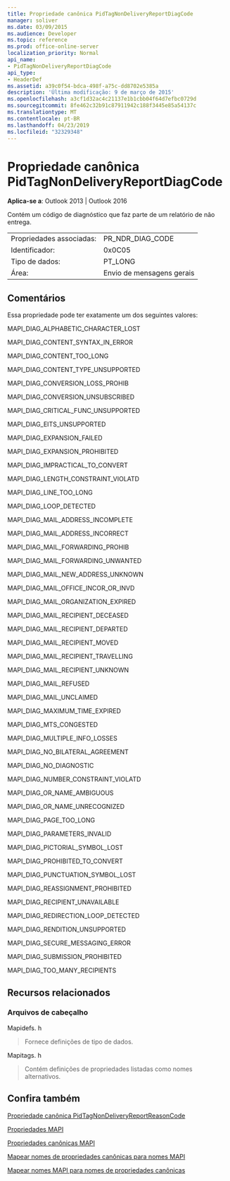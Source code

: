 ```yaml
---
title: Propriedade canônica PidTagNonDeliveryReportDiagCode
manager: soliver
ms.date: 03/09/2015
ms.audience: Developer
ms.topic: reference
ms.prod: office-online-server
localization_priority: Normal
api_name:
- PidTagNonDeliveryReportDiagCode
api_type:
- HeaderDef
ms.assetid: a39c0f54-bdca-498f-a75c-dd8702e5385a
description: 'Última modificação: 9 de março de 2015'
ms.openlocfilehash: a3cf1d32ac4c21137e1b1cbb04f64d7efbc0729d
ms.sourcegitcommit: 8fe462c32b91c87911942c188f3445e85a54137c
ms.translationtype: MT
ms.contentlocale: pt-BR
ms.lasthandoff: 04/23/2019
ms.locfileid: "32329348"
---
```

# <a name="pidtagnondeliveryreportdiagcode-canonical-property"></a>Propriedade canônica PidTagNonDeliveryReportDiagCode

  
  
**Aplica-se a**: Outlook 2013 | Outlook 2016 
  
Contém um código de diagnóstico que faz parte de um relatório de não entrega.
  
|||
|:-----|:-----|
|Propriedades associadas:  <br/> |PR_NDR_DIAG_CODE  <br/> |
|Identificador:  <br/> |0x0C05  <br/> |
|Tipo de dados:  <br/> |PT_LONG  <br/> |
|Área:  <br/> |Envio de mensagens gerais  <br/> |
   
## <a name="remarks"></a>Comentários

Essa propriedade pode ter exatamente um dos seguintes valores:
  
MAPI_DIAG_ALPHABETIC_CHARACTER_LOST 
  
> 
    
MAPI_DIAG_CONTENT_SYNTAX_IN_ERROR 
  
> 
    
MAPI_DIAG_CONTENT_TOO_LONG 
  
> 
    
MAPI_DIAG_CONTENT_TYPE_UNSUPPORTED 
  
> 
    
MAPI_DIAG_CONVERSION_LOSS_PROHIB 
  
> 
    
MAPI_DIAG_CONVERSION_UNSUBSCRIBED 
  
> 
    
MAPI_DIAG_CRITICAL_FUNC_UNSUPPORTED 
  
> 
    
MAPI_DIAG_EITS_UNSUPPORTED 
  
> 
    
MAPI_DIAG_EXPANSION_FAILED 
  
> 
    
MAPI_DIAG_EXPANSION_PROHIBITED 
  
> 
    
MAPI_DIAG_IMPRACTICAL_TO_CONVERT 
  
> 
    
MAPI_DIAG_LENGTH_CONSTRAINT_VIOLATD 
  
> 
    
MAPI_DIAG_LINE_TOO_LONG 
  
> 
    
MAPI_DIAG_LOOP_DETECTED 
  
> 
    
MAPI_DIAG_MAIL_ADDRESS_INCOMPLETE 
  
> 
    
MAPI_DIAG_MAIL_ADDRESS_INCORRECT 
  
> 
    
MAPI_DIAG_MAIL_FORWARDING_PROHIB 
  
> 
    
MAPI_DIAG_MAIL_FORWARDING_UNWANTED 
  
> 
    
MAPI_DIAG_MAIL_NEW_ADDRESS_UNKNOWN 
  
> 
    
MAPI_DIAG_MAIL_OFFICE_INCOR_OR_INVD 
  
> 
    
MAPI_DIAG_MAIL_ORGANIZATION_EXPIRED 
  
> 
    
MAPI_DIAG_MAIL_RECIPIENT_DECEASED 
  
> 
    
MAPI_DIAG_MAIL_RECIPIENT_DEPARTED 
  
> 
    
MAPI_DIAG_MAIL_RECIPIENT_MOVED 
  
> 
    
MAPI_DIAG_MAIL_RECIPIENT_TRAVELLING 
  
> 
    
MAPI_DIAG_MAIL_RECIPIENT_UNKNOWN 
  
> 
    
MAPI_DIAG_MAIL_REFUSED 
  
> 
    
MAPI_DIAG_MAIL_UNCLAIMED 
  
> 
    
MAPI_DIAG_MAXIMUM_TIME_EXPIRED 
  
> 
    
MAPI_DIAG_MTS_CONGESTED 
  
> 
    
MAPI_DIAG_MULTIPLE_INFO_LOSSES 
  
> 
    
MAPI_DIAG_NO_BILATERAL_AGREEMENT 
  
> 
    
MAPI_DIAG_NO_DIAGNOSTIC 
  
> 
    
MAPI_DIAG_NUMBER_CONSTRAINT_VIOLATD 
  
> 
    
MAPI_DIAG_OR_NAME_AMBIGUOUS 
  
> 
    
MAPI_DIAG_OR_NAME_UNRECOGNIZED 
  
> 
    
MAPI_DIAG_PAGE_TOO_LONG 
  
> 
    
MAPI_DIAG_PARAMETERS_INVALID 
  
> 
    
MAPI_DIAG_PICTORIAL_SYMBOL_LOST 
  
> 
    
MAPI_DIAG_PROHIBITED_TO_CONVERT 
  
> 
    
MAPI_DIAG_PUNCTUATION_SYMBOL_LOST 
  
> 
    
MAPI_DIAG_REASSIGNMENT_PROHIBITED 
  
> 
    
MAPI_DIAG_RECIPIENT_UNAVAILABLE 
  
> 
    
MAPI_DIAG_REDIRECTION_LOOP_DETECTED 
  
> 
    
MAPI_DIAG_RENDITION_UNSUPPORTED 
  
> 
    
MAPI_DIAG_SECURE_MESSAGING_ERROR 
  
> 
    
MAPI_DIAG_SUBMISSION_PROHIBITED 
  
> 
    
MAPI_DIAG_TOO_MANY_RECIPIENTS 
  
> 
    
## <a name="related-resources"></a>Recursos relacionados

### <a name="header-files"></a>Arquivos de cabeçalho

Mapidefs. h
  
> Fornece definições de tipo de dados.
    
Mapitags. h
  
> Contém definições de propriedades listadas como nomes alternativos.
    
## <a name="see-also"></a>Confira também



[Propriedade canônica PidTagNonDeliveryReportReasonCode](pidtagnondeliveryreportreasoncode-canonical-property.md)


[Propriedades MAPI](mapi-properties.md)
  
[Propriedades canônicas MAPI](mapi-canonical-properties.md)
  
[Mapear nomes de propriedades canônicas para nomes MAPI](mapping-canonical-property-names-to-mapi-names.md)
  
[Mapear nomes MAPI para nomes de propriedades canônicas](mapping-mapi-names-to-canonical-property-names.md)

